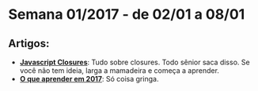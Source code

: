 # Semana 01/2017 - de 02/01 a 08/01

## Artigos:

* [__Javascript Closures__](https://medium.com/javascript-scene/master-the-javascript-interview-what-is-a-closure-b2f0d2152b36#.phjcz35hb): Tudo sobre closures. Todo sênior saca disso. Se você não tem ideia, larga a mamadeira e começa a aprender.
* [__O que aprender em 2017__](https://medium.com/@sapegin/what-to-learn-in-2017-if-youre-a-frontend-developer-b6cfef46effd#.1v2871tge): Só coisa gringa.
